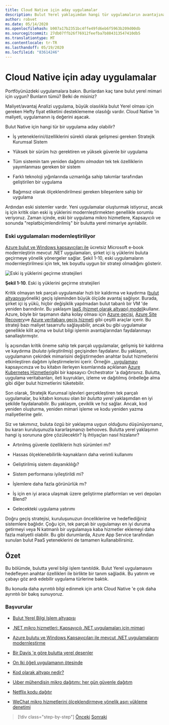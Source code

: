 ```yaml
---
title: Cloud Native için aday uygulamalar
description: Bulut Yerel yaklaşımdan hangi tür uygulamaların avantajına yarar olduğunu öğrenin
author: robvet
ms.date: 05/14/2020
ms.openlocfilehash: b907a17b2351bc4ffe49fd6eb6f5963b209d00db
ms.sourcegitcommit: 27db07ffb26f76912feefba7b884313547410db5
ms.translationtype: MT
ms.contentlocale: tr-TR
ms.lasthandoff: 05/19/2020
ms.locfileid: "83614246"
---
```

# <a name="candidate-apps-for-cloud-native"></a>Cloud Native için aday uygulamalar

Portföyünüzdeki uygulamalara bakın. Bunlardan kaç tane bulut yerel mimari için uygun? Bunların tümü? Belki de misiniz?

Maliyet/avantaj Analizi uygulama, büyük olasılıkla bulut Yerel olması için gereken Hefty fiyat etiketini desteklememe olasılığı vardır. Cloud Native 'in maliyeti, uygulamanın iş değerini aşacak.

Bulut Native için hangi tür bir uygulama aday olabilir?

- İş yeteneklerini/özelliklerini sürekli olarak gelişmesi gereken Stratejik Kurumsal Sistem

- Yüksek bir sürüm hızı gerektiren ve yüksek güvenle bir uygulama

- Tüm sistemin tam yeniden dağıtımı *olmadan* tek tek özelliklerin yayımlanması gereken bir sistem

- Farklı teknoloji yığınlarında uzmanlığa sahip takımlar tarafından geliştirilen bir uygulama

- Bağımsız olarak ölçeklendirilmesi gereken bileşenlere sahip bir uygulama

Ardından eski sistemler vardır. Yeni uygulamalar oluşturmak istiyoruz, ancak iş için kritik olan eski iş yüklerini modernleştirmekten genellikle sorumlu veriyoruz. Zaman içinde, eski bir uygulama mikro hizmetlere, Kapsayıcılı ve sonunda "replatbiçimlendirilmiş" bir bulutta yerel mimariye ayrılabilir.

### <a name="modernizing-legacy-apps"></a>Eski uygulamaları modernleştiriliyor

[Azure bulut ve Windows kapsayıcıları ile](https://dotnet.microsoft.com/download/thank-you/modernizing-existing-net-apps-ebook) ücretsiz Microsoft e-book modernleştirin mevcut .NET uygulamaları, şirket içi iş yüklerini buluta geçirmeye yönelik yönergeler sağlar. Şekil 1-10, eski uygulamaların modernleştirilmesi için tek, tek boyutlu uygun bir strateji olmadığını gösterir.

![Eski iş yüklerini geçirme stratejileri](./media/strategies-for-migrating-legacy-workloads.png)

**Şekil 1-10**. Eski iş yüklerini geçirme stratejileri

Kritik olmayan tek parçalı uygulamalar hızlı bir kaldırma ve kaydırma ([bulut altyapıya](../modernize-with-azure-containers/lift-and-shift-existing-apps-azure-iaas.md)yönelik) geçiş işleminden büyük ölçüde avantaj sağlıyor. Burada, şirket içi iş yükü, hiçbir değişiklik yapılmadan bulut tabanlı bir VM 'de yeniden barındırılır. Bu yaklaşım [IaaS (hizmet olarak altyapı) modeli](https://azure.microsoft.com/overview/what-is-iaas/)kullanır. Azure, böyle bir taşımanın daha kolay olması için [Azure geçişi](https://azure.microsoft.com/services/azure-migrate/), [Azure Site Recovery](https://azure.microsoft.com/services/site-recovery/)ve [Azure veritabanı geçiş hizmeti](https://azure.microsoft.com/campaigns/database-migration/) gibi çeşitli araçlar içerir. Bu strateji bazı maliyet tasarrufu sağlayabilir, ancak bu gibi uygulamalar genellikle kilit açma ve bulut bilgi işlemin avantajlarından faydalanmayı sanallaştırmıştır.

İş açısından kritik öneme sahip tek parçalı uygulamalar, gelişmiş bir kaldırma ve kaydırma (*buluta iyileştirilmiş*) geçişinden faydalanır. Bu yaklaşım, uygulamanın çekirdek mimarisini değiştirmeden anahtar bulut hizmetlerini etkinleştiren dağıtım iyileştirmelerini içerir. Örneğin [, uygulamayı](https://docs.microsoft.com/virtualization/windowscontainers/about/) kapsayıcınıza ve bu kitabın ilerleyen kısımlarında açıklanan [Azure Kubernetes Hizmetleri](https://azure.microsoft.com/services/kubernetes-service/)gibi bir kapsayıcı Orchestrator 'a dağıtırsınız. Bulutta, uygulama veritabanları, ileti kuyrukları, izleme ve dağıtılmış önbelleğe alma gibi diğer bulut hizmetlerini tüketebilir.

Son olarak, Stratejik Kurumsal işlevleri gerçekleştiren tek parçalı uygulamalar, bu kitabın konusu olan bir *bulutta yerel* yaklaşımdan en iyi şekilde faydalanabilir. Bu yaklaşım, çeviklik ve hız sağlar. Ancak, kod yeniden oluşturma, yeniden mimari işleme ve kodu yeniden yazma maliyetlerine gelir.

Siz ve takımınız, buluta özgü bir yaklaşıma uygun olduğunu düşünüyorsanız, bu kararı kuruluşunuzla kararlaşmanızı behooves. Bulutta yerel yaklaşımın hangi iş sorununa göre çözülecektir? İş ihtiyaçları nasıl hizalanır?

- Artırılmış güvenle özelliklerin hızlı sürümleri mı?

- Hassas ölçeklenebilirlik-kaynakların daha verimli kullanımı

- Geliştirilmiş sistem dayanıklılığı?

- Sistem performansı iyileştirildi mi?

- İşlemlere daha fazla görünürlük mı?

- İş için en iyi araca ulaşmak üzere geliştirme platformları ve veri depoları Blend?

- Gelecekteki uygulama yatırımı

Doğru geçiş stratejisi, kuruluşunuzun önceliklerine ve hedeflediğiniz sistemlere bağlıdır. Çoğu için, tek parçalı bir uygulamayı en iyi duruma getirmeyi veya N katmanlı bir uygulamaya kaba hizmetler eklemeyi daha fazla maliyetli olabilir. Bu gibi durumlarda, Azure App Service tarafından sunulan bulut PaaS yeteneklerini de tamamen kullanabilirsiniz.

## <a name="summary"></a>Özet

Bu bölümde, bulutta yerel bilgi işlem tanıtıldık. Bulut Yerel uygulamasını hedefleyen anahtar özellikleri ile birlikte bir tanım sağladık. Bu yatırım ve çabayı göz ardı edebilir uygulama türlerine baktık.

Bu konuda daha ayrıntılı bilgi edinmek için artık Cloud Native 'e çok daha ayrıntılı bir bakış sunuyoruz.

### <a name="references"></a>Başvurular

- [Bulut Yerel Bilgi Işlem altyapısı](https://www.cncf.io/)

- [.NET mikro hizmetleri: Kapsayıcılı .NET uygulamaları için mimari](https://dotnet.microsoft.com/download/thank-you/microservices-architecture-ebook)

- [Azure bulutu ve Windows Kapsayıcıları ile mevcut .NET uygulamalarını modernleştirme](https://dotnet.microsoft.com/download/thank-you/modernizing-existing-net-apps-ebook)

- [Bir Davis 'e göre bulutta yerel desenler](https://www.manning.com/books/cloud-native-patterns)

- [On Iki öğeli uygulamanın ötesinde](https://content.pivotal.io/blog/beyond-the-twelve-factor-app)

- [Kod olarak altyapı nedir?](https://docs.microsoft.com/azure/devops/learn/what-is-infrastructure-as-code)

- [Uıber mühendisin mikro dağıtımı: her gün güvenle dağıtım](https://eng.uber.com/micro-deploy/)

- [Netflix kodu dağıtır](https://www.infoq.com/news/2013/06/netflix/)

- [WeChat mikro hizmetlerini ölçeklendirmeye yönelik aşırı yükleme denetimi](https://www.cs.columbia.edu/~ruigu/papers/socc18-final100.pdf)

>[!div class="step-by-step"]
>[Önceki](definition.md) 
> [Sonraki](introduce-eshoponcontainers-reference-app.md)
